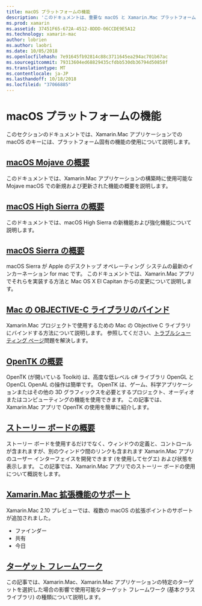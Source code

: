 ```yaml
---
title: macOS プラットフォームの機能
description: 'このドキュメントは、重要な macOS と Xamarin.Mac プラットフォーム機能について説明するガイドにリンク: OpenTK、ストーリー ボードや、拡張機能。'
ms.prod: xamarin
ms.assetid: 37451F65-672A-4512-8DDD-06CCDE9E5A12
ms.technology: xamarin-mac
author: lobrien
ms.author: laobri
ms.date: 10/05/2018
ms.openlocfilehash: 7e91645fb92814c88c3711645ea294ac701b67ac
ms.sourcegitcommit: 79313604ed68829435cfdbb530db36794d50858f
ms.translationtype: MT
ms.contentlocale: ja-JP
ms.lasthandoff: 10/18/2018
ms.locfileid: "37066885"
---
```

# <a name="macos-platform-features"></a>macOS プラットフォームの機能

このセクションのドキュメントでは、Xamarin.Mac アプリケーションでの macOS のキーには、プラットフォーム固有の機能の使用について説明します。

## <a name="introduction-to-macos-mojavemacplatformintroduction-to-macos-mojaveindexmd"></a>[macOS Mojave の概要](~/mac/platform/introduction-to-macos-mojave/index.md)

このドキュメントでは、Xamarin.Mac アプリケーションの構築時に使用可能な Mojave macOS での新規および更新された機能の概要を説明します。

## <a name="introduction-to-macos-high-sierramacplatformintroduction-to-macos-high-sierraindexmd"></a>[macOS High Sierra の概要](~/mac/platform/introduction-to-macos-high-sierra/index.md)

このドキュメントでは、macOS High Sierra の新機能および強化機能について説明します。

## <a name="introduction-to-macos-sierramacplatformintroduction-to-macos-sierraindexmd"></a>[macOS Sierra の概要](~/mac/platform/introduction-to-macos-sierra/index.md)

macOS Sierra が Apple のデスクトップ オペレーティング システムの最新のインカーネーション for mac です。 このドキュメントでは、Xamarin.Mac アプリでそれらを実装する方法と Mac OS X El Capitan からの変更について説明します。

## <a name="binding-objective-c-libraries-for-macbindingmd"></a>[Mac の OBJECTIVE-C ライブラリのバインド](binding.md)

Xamarin.Mac プロジェクトで使用するための Mac の Objective C ライブラリにバインドする方法について説明します。
参照してください、[トラブルシューティング ページ](~/cross-platform/macios/binding/troubleshooting.md)問題を解決します。

## <a name="introduction-to-opentkmacplatformopentkmd"></a>[OpenTK の概要](~/mac/platform/opentk.md)

OpenTK (が開いている Toolkit) は、高度な低レベル c# ライブラリ OpenGL と OpenCL OpenAL の操作は簡単です。 OpenTK は、ゲーム、科学アプリケーションまたはその他の 3D グラフィックスを必要とするプロジェクト、オーディオまたはコンピューティングの機能を使用できます。 この記事では、Xamarin.Mac アプリで OpenTK の使用を簡単に紹介します。

## <a name="introduction-to-storyboardsmacplatformstoryboardsindexmd"></a>[ストーリー ボードの概要](~/mac/platform/storyboards/index.md)

ストーリー ボードを使用するだけでなく、ウィンドウの定義と、コントロールが含まれますが、別のウィンドウ間のリンクも含まれます Xamarin.Mac アプリのユーザー インターフェイスを開発できます (を使用してセグエ) および状態を表示します。 この記事では、Xamarin.Mac アプリでのストーリー ボードの使用について概説をします。

## <a name="xamarinmac-extension-supportmacplatformextensionsmd"></a>[Xamarin.Mac 拡張機能のサポート](~/mac/platform/extensions.md)

Xamarin.Mac 2.10 プレビューでは、複数の macOS の拡張ポイントのサポートが追加されました。

- ファインダー
- 共有
- 今日

## <a name="target-frameworksmacplatformtarget-frameworkmd"></a>[ターゲット フレームワーク](~/mac/platform/target-framework.md)

この記事では、Xamarin.Mac、Xamarin.Mac アプリケーションの特定のターゲットを選択した場合の影響で使用可能なターゲット フレームワーク (基本クラス ライブラリ) の種類について説明します。
